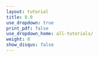 ```yaml
---
layout: tutorial
title: 8.0
use_dropdown: true
print_pdf: false
use_dropdown_home: all-tutorials/
weight: 0
show_disqus: false
---
```



